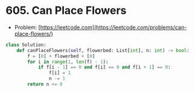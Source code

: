 # 605. Can Place Flowers

- Problem: [https://leetcode.com](https://leetcode.com/problems/can-place-flowers/)

```python
class Solution:
    def canPlaceFlowers(self, flowerbed: List[int], n: int) -> bool:
        f = [0] + flowerbed + [0]
        for i in range(1, len(f) - 1):
            if f[i - 1] == 0 and f[i] == 0 and f[i + 1] == 0:
                f[i] = 1
                n -= 1
        return n <= 0
```